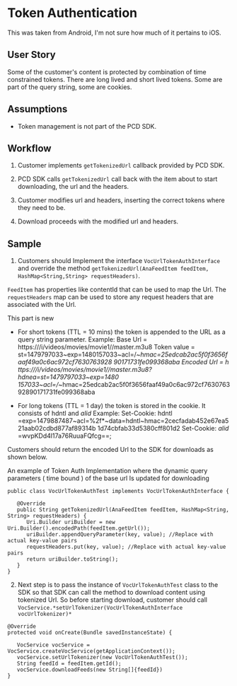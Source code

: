 # Token Authentication 

This was taken from Android, I'm not sure how much of it pertains to iOS. 

## User Story

Some of the customer's content is protected by combination of time constrained tokens. There are long lived and short lived tokens. Some are part of the query string, some are cookies.

## **Assumptions**

* Token management is not part of the PCD SDK.

## **Workflow**

1. Customer implements ```getTokenizedUrl``` callback provided by PCD SDK.

2. PCD SDK calls ```getTokenizedUrl``` call back with the item about to start downloading, the url and the headers.

3. Customer modifies url and headers, inserting the correct tokens where they need to be.

4. Download proceeds with the modified url and headers.

## Sample

1. Customers should Implement the interface ```VocUrlTokenAuthInterface``` and override the method ```getTokenizedUrl(AnaFeedItem feedItem, HashMap<String,String> requestHeaders)```. 

```FeedItem``` has properties like contentId that can be used to map the Url. The ```requestHeaders``` map can be used to store any request headers that are associated with the Url. 


This part is new 

* For short tokens (TTL = 10 mins) the token is appended to the URL as a query string parameter.
Example:Base Url =  https://<baseurl>/i/videos/movies/movie1/<contentid>/master.m3u8Token value = st=1479797033~exp=1480157033~acl=/*~hmac=25edcab2ac5f0f3656faaf49a0c6ac972cf7630763928 90171731fe099368abaEncoded Url = h ttps://<baseurl>/i/videos/movies/movie1/<contentid>/master.m3u8?hdnea=st=1479797033~exp=1480 157033~acl=/*~hmac=25edcab2ac5f0f3656faaf49a0c6ac972cf763076392890171731fe099368aba

* For long tokens (TTL = 1 day) the token is stored in the cookie. It consists of  hdntl  and  _alid_ Example:
Set-Cookie: hdntl =exp=1479887487~acl=%2f*~data=hdntl~hmac=2cecfadab452e67ea521aab02cdbd877af89314b 1d74cbfab33d5380cff801d2Set-Cookie:  _alid_ =wvpKDd4l17a76RuuaFQfcg==;


Customers should return the encoded Url to the SDK for downloads as shown below. 
An example of Token Auth Implementation where the dynamic query parameters ( time bound ) of the base url Is updated for downloading

```
public class VocUrlTokenAuthTest implements VocUrlTokenAuthInterface {

   @Override
   public String getTokenizedUrl(AnaFeedItem feedItem, HashMap<String, String> requestHeaders) {
      Uri.Builder uriBuilder = new Uri.Builder().encodedPath(feedItem.getUrl());
      uriBuilder.appendQueryParameter(key, value); //Replace with actual key-value pairs
      requestHeaders.put(key, value); //Replace with actual key-value pairs
      return uriBuilder.toString();
   }
}
```


2. Next step is to pass the instance of ```VocUrlTokenAuthTest``` class to the SDK so that SDK can call the method to download content using tokenized Url. So before starting download, customer should call ```VocService.*setUrlTokenizer(VocUrlTokenAuthInterface vocUrlTokenizer)*```

```
@Override
protected void onCreate(Bundle savedInstanceState) {

   VocService vocService = VocService.createVocService(getApplicationContext());
   vocService.setUrlTokenizer(new VocUrlTokenAuthTest());
   String feedId = feedItem.getId();
   vocService.downloadFeeds(new String[]{feedId})
}
```


